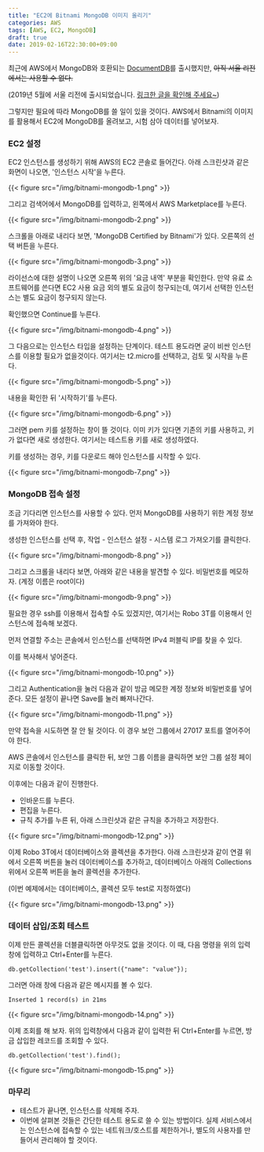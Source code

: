 ```yaml
---
title: "EC2에 Bitnami MongoDB 이미지 올리기"
categories: AWS
tags: [AWS, EC2, MongoDB]
draft: true
date: 2019-02-16T22:30:00+09:00
---
```


최근에 AWS에서 MongoDB와 호환되는 [DocumentDB](https://aws.amazon.com/ko/documentdb/)를 출시했지만, ~~아직 서울 리전에서는 사용할 수 없다.~~

(2019년 5월에 서울 리전에 출시되었습니다. [링크한 글을 확인해 주세요~](https://aws.amazon.com/ko/blogs/korea/amazon-documentdb-and-kinesis-analytics-seoul-region/))

그렇지만 필요에 따라 MongoDB를 쓸 일이 있을 것이다. AWS에서 Bitnami의 이미지를 활용해서 EC2에 MongoDB를 올려보고, 시험 삼아 데이터를 넣어보자. 

### EC2 설정

EC2 인스턴스를 생성하기 위해 AWS의 EC2 콘솔로 들어간다. 아래 스크린샷과 같은 화면이 나오면, '인스턴스 시작'을 누른다.

{{< figure src="/img/bitnami-mongodb-1.png" >}}

그리고 검색어에서 MongoDB를 입력하고, 왼쪽에서 AWS Marketplace를 누른다.

{{< figure src="/img/bitnami-mongodb-2.png" >}}

스크롤을 아래로 내리다 보면, 'MongoDB Certified by Bitnami'가 있다. 오른쪽의 선택 버튼을 누른다.

{{< figure src="/img/bitnami-mongodb-3.png" >}}

라이선스에 대한 설명이 나오면 오른쪽 위의 '요금 내역' 부분을 확인한다. 만약 유료 소프트웨어를 쓴다면 EC2 사용 요금 외의 별도 요금이 청구되는데, 여기서 선택한 인스턴스는 별도 요금이 청구되지 않는다.

확인했으면 Continue를 누른다.

{{< figure src="/img/bitnami-mongodb-4.png" >}}

그 다음으로는 인스턴스 타입을 설정하는 단계이다. 테스트 용도라면 굳이 비싼 인스턴스를 이용할 필요가 없을것이다. 여기서는 t2.micro를 선택하고, 검토 및 시작을 누른다. 

{{< figure src="/img/bitnami-mongodb-5.png" >}}

내용을 확인한 뒤 '시작하기'를 누른다. 

{{< figure src="/img/bitnami-mongodb-6.png" >}}

그러면 pem 키를 설정하는 창이 뜰 것이다. 이미 키가 있다면 기존의 키를 사용하고, 키가 없다면 새로 생성한다. 여기서는 테스트용 키를 새로 생성하였다.

키를 생성하는 경우, 키를 다운로드 해야 인스턴스를 시작할 수 있다. 

{{< figure src="/img/bitnami-mongodb-7.png" >}}

### MongoDB 접속 설정

조금 기다리면 인스턴스를 사용할 수 있다. 먼저 MongoDB를 사용하기 위한 계정 정보를 가져와야 한다. 

생성한 인스턴스를 선택 후, 작업 - 인스턴스 설정 - 시스템 로그 가져오기를 클릭한다.

{{< figure src="/img/bitnami-mongodb-8.png" >}}

그리고 스크롤을 내리다 보면, 아래와 같은 내용을 발견할 수 있다. 
비밀번호를 메모하자. (계정 이름은 root이다)

{{< figure src="/img/bitnami-mongodb-9.png" >}}

필요한 경우 ssh를 이용해서 접속할 수도 있겠지만, 여기서는 Robo 3T를 이용해서 인스턴스에 접속해 보겠다. 

먼저 연결할 주소는 콘솔에서 인스턴스를 선택하면 IPv4 퍼블릭 IP를 찾을 수 있다. 

이를 복사해서 넣어준다. 

{{< figure src="/img/bitnami-mongodb-10.png" >}}

그리고 Authentication을 눌러 다음과 같이 방금 메모한 계정 정보와 비밀번호를 넣어준다. 모든 설정이 끝나면 Save를 눌러 빠져나간다.

{{< figure src="/img/bitnami-mongodb-11.png" >}}

만약 접속을 시도하면 잘 안 될 것이다. 이 경우 보안 그룹에서 27017 포트를 열어주어야 한다. 

AWS 콘솔에서 인스턴스를 클릭한 뒤, 보안 그룹 이름을 클릭하면 보안 그룹 설정 페이지로 이동할 것이다. 

이후에는 다음과 같이 진행한다.
* 인바운드를 누른다.
* 편집을 누른다.
* 규칙 추가를 누른 뒤, 아래 스크린샷과 같은 규칙을 추가하고 저장한다.

{{< figure src="/img/bitnami-mongodb-12.png" >}}

이제 Robo 3T에서 데이터베이스와 콜렉션을 추가한다. 아래 스크린샷과 같이 연결 위에서 오른쪽 버튼을 눌러 데이터베이스를 추가하고, 데이터베이스 아래의 Collections 위에서 오른쪽 버튼을 눌러 콜렉션을 추가한다.

(이번 예제에서는 데이터베이스, 콜렉션 모두 test로 지정하였다)

{{< figure src="/img/bitnami-mongodb-13.png" >}}

### 데이터 삽입/조회 테스트

이제 만든 콜렉션을 더블클릭하면 아무것도 없을 것이다. 이 때, 다음 명령을 위의 입력 창에 입력하고 Ctrl+Enter를 누른다. 

```
db.getCollection('test').insert({"name": "value"});
```

그러면 아래 창에 다음과 같은 메시지를 볼 수 있다.

```
Inserted 1 record(s) in 21ms
```

{{< figure src="/img/bitnami-mongodb-14.png" >}}

이제 조회를 해 보자. 위의 입력창에서 다음과 같이 입력한 뒤 Ctrl+Enter를 누르면, 방금 삽입한 레코드를 조회할 수 있다. 

```
db.getCollection('test').find();
```

{{< figure src="/img/bitnami-mongodb-15.png" >}}

### 마무리

* 테스트가 끝나면, 인스턴스를 삭제해 주자.
* 이번에 살펴본 것들은 간단한 테스트 용도로 쓸 수 있는 방법이다. 실제 서비스에서는 인스턴스에 접속할 수 있는 네트워크/호스트를 제한하거나, 별도의 사용자를 만들어서 관리해야 할 것이다. 